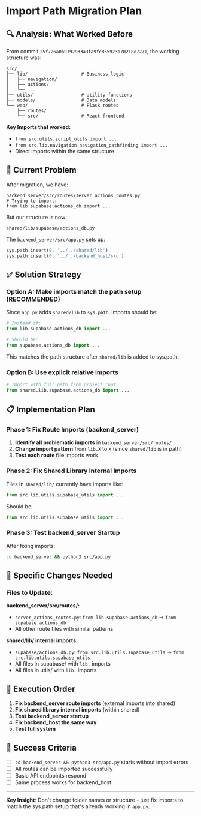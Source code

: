 # Import Path Migration Plan

## 🔍 **Analysis: What Worked Before**

From commit `25f726a0b9192933a3fa9fe855923a70218e7271`, the working structure was:

```
src/
├── lib/                    # Business logic
│   ├── navigation/
│   ├── actions/
│   └── ...
├── utils/                  # Utility functions  
├── models/                 # Data models
└── web/                    # Flask routes
    ├── routes/
    └── src/                # React frontend
```

**Key Imports that worked:**
- `from src.utils.script_utils import ...`
- `from src.lib.navigation.navigation_pathfinding import ...`
- Direct imports within the same structure

## 🎯 **Current Problem**

After migration, we have:
```
backend_server/src/routes/server_actions_routes.py
# Trying to import:
from lib.supabase.actions_db import ...
```

But our structure is now:
```
shared/lib/supabase/actions_db.py
```

The `backend_server/src/app.py` sets up:
```python
sys.path.insert(0, '../../shared/lib')
sys.path.insert(0, '../../backend_host/src')
```

## ✅ **Solution Strategy**

### **Option A: Make imports match the path setup (RECOMMENDED)**

Since `app.py` adds `shared/lib` to `sys.path`, imports should be:

```python
# Instead of:
from lib.supabase.actions_db import ...

# Should be:
from supabase.actions_db import ...
```

This matches the path structure after `shared/lib` is added to sys.path.

### **Option B: Use explicit relative imports**

```python
# Import with full path from project root
from shared.lib.supabase.actions_db import ...
```

## 📋 **Implementation Plan**

### **Phase 1: Fix Route Imports (backend_server)**

1. **Identify all problematic imports** in `backend_server/src/routes/`
2. **Change import pattern** from `lib.X` to `X` (since `shared/lib` is in path)
3. **Test each route file** imports work

### **Phase 2: Fix Shared Library Internal Imports**

Files in `shared/lib/` currently have imports like:
```python
from src.lib.utils.supabase_utils import ...
```

Should be:
```python
from src.lib.utils.supabase_utils import ...
```

### **Phase 3: Test backend_server Startup**

After fixing imports:
```bash
cd backend_server && python3 src/app.py
```

## 🔧 **Specific Changes Needed**

### **Files to Update:**

**backend_server/src/routes/:**
- `server_actions_routes.py`: `from lib.supabase.actions_db` → `from supabase.actions_db`
- All other route files with similar patterns

**shared/lib/ internal imports:**
- `supabase/actions_db.py`: `from src.lib.utils.supabase_utils` → `from src.lib.utils.supabase_utils`
- All files in supabase/ with `lib.` imports
- All files in utils/ with `lib.` imports

## 🚀 **Execution Order**

1. **Fix backend_server route imports** (external imports into shared)
2. **Fix shared library internal imports** (within shared)
3. **Test backend_server startup**
4. **Fix backend_host the same way**
5. **Test full system**

## 🎯 **Success Criteria**

- [ ] `cd backend_server && python3 src/app.py` starts without import errors
- [ ] All routes can be imported successfully
- [ ] Basic API endpoints respond
- [ ] Same process works for backend_host

---

**Key Insight**: Don't change folder names or structure - just fix imports to match the sys.path setup that's already working in `app.py`. 